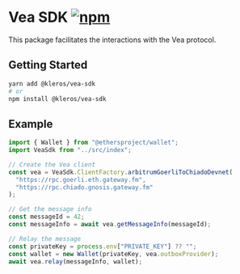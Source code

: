 # Vea SDK <a href="https://www.npmjs.com/package/@kleros/vea-sdk"><img alt="npm" src="https://img.shields.io/npm/v/@kleros/vea-sdk?color=lightgrey"></a>

This package facilitates the interactions with the Vea protocol.

## Getting Started

```bash
yarn add @kleros/vea-sdk
# or
npm install @kleros/vea-sdk
```

## Example

```typescript
import { Wallet } from "@ethersproject/wallet";
import VeaSdk from "../src/index";

// Create the Vea client
const vea = VeaSdk.ClientFactory.arbitrumGoerliToChiadoDevnet(
  "https://rpc.goerli.eth.gateway.fm",
  "https://rpc.chiado.gnosis.gateway.fm"
);

// Get the message info
const messageId = 42;
const messageInfo = await vea.getMessageInfo(messageId);

// Relay the message
const privateKey = process.env["PRIVATE_KEY"] ?? "";
const wallet = new Wallet(privateKey, vea.outboxProvider);
await vea.relay(messageInfo, wallet);
```
